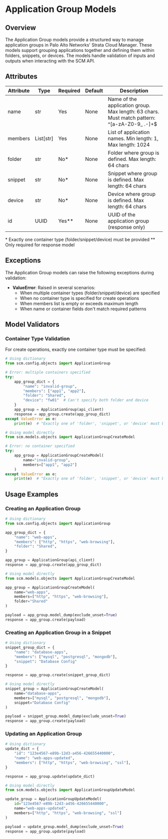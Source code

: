 # Application Group Models

## Overview

The Application Group models provide a structured way to manage application groups in Palo Alto Networks' Strata Cloud
Manager. These models support grouping applications together and defining them within folders, snippets, or devices. The
models
handle validation of inputs and outputs when interacting with the SCM API.

## Attributes

| Attribute | Type      | Required | Default | Description                                                                                  |
|-----------|-----------|----------|---------|----------------------------------------------------------------------------------------------|
| name      | str       | Yes      | None    | Name of the application group. Max length: 63 chars. Must match pattern: ^[a-zA-Z0-9_ \.-]+$ |
| members   | List[str] | Yes      | None    | List of application names. Min length: 1, Max length: 1024                                   |
| folder    | str       | No*      | None    | Folder where group is defined. Max length: 64 chars                                          |
| snippet   | str       | No*      | None    | Snippet where group is defined. Max length: 64 chars                                         |
| device    | str       | No*      | None    | Device where group is defined. Max length: 64 chars                                          |
| id        | UUID      | Yes**    | None    | UUID of the application group (response only)                                                |

\* Exactly one container type (folder/snippet/device) must be provided
\** Only required for response model

## Exceptions

The Application Group models can raise the following exceptions during validation:

- **ValueError**: Raised in several scenarios:
    - When multiple container types (folder/snippet/device) are specified
    - When no container type is specified for create operations
    - When members list is empty or exceeds maximum length
    - When name or container fields don't match required patterns

## Model Validators

### Container Type Validation

For create operations, exactly one container type must be specified:

<div class="termy">

<!-- termynal -->

```python
# Using dictionary
from scm.config.objects import ApplicationGroup

# Error: multiple containers specified
try:
    app_group_dict = {
        "name": "invalid-group",
        "members": ["app1", "app2"],
        "folder": "Shared",
        "device": "fw01"  # Can't specify both folder and device
    }
    app_group = ApplicationGroup(api_client)
    response = app_group.create(app_group_dict)
except ValueError as e:
    print(e)  # "Exactly one of 'folder', 'snippet', or 'device' must be provided."

# Using model directly
from scm.models.objects import ApplicationGroupCreateModel

# Error: no container specified
try:
    app_group = ApplicationGroupCreateModel(
        name="invalid-group",
        members=["app1", "app2"]
    )
except ValueError as e:
    print(e)  # "Exactly one of 'folder', 'snippet', or 'device' must be provided."
```

</div>

## Usage Examples

### Creating an Application Group

<div class="termy">

<!-- termynal -->

```python
# Using dictionary
from scm.config.objects import ApplicationGroup

app_group_dict = {
    "name": "web-apps",
    "members": ["http", "https", "web-browsing"],
    "folder": "Shared",
}

app_group = ApplicationGroup(api_client)
response = app_group.create(app_group_dict)

# Using model directly
from scm.models.objects import ApplicationGroupCreateModel

app_group = ApplicationGroupCreateModel(
    name="web-apps",
    members=["http", "https", "web-browsing"],
    folder="Shared"
)

payload = app_group.model_dump(exclude_unset=True)
response = app_group.create(payload)
```

</div>

### Creating an Application Group in a Snippet

<div class="termy">

<!-- termynal -->

```python
# Using dictionary
snippet_group_dict = {
    "name": "database-apps",
    "members": ["mysql", "postgresql", "mongodb"],
    "snippet": "Database Config"
}

response = app_group.create(snippet_group_dict)

# Using model directly
snippet_group = ApplicationGroupCreateModel(
    name="database-apps",
    members=["mysql", "postgresql", "mongodb"],
    snippet="Database Config"
)

payload = snippet_group.model_dump(exclude_unset=True)
response = app_group.create(payload)
```

</div>

### Updating an Application Group

<div class="termy">

<!-- termynal -->

```python
# Using dictionary
update_dict = {
    "id": "123e4567-e89b-12d3-a456-426655440000",
    "name": "web-apps-updated",
    "members": ["http", "https", "web-browsing", "ssl"],
}

response = app_group.update(update_dict)

# Using model directly
from scm.models.objects import ApplicationGroupUpdateModel

update_group = ApplicationGroupUpdateModel(
    id="123e4567-e89b-12d3-a456-426655440000",
    name="web-apps-updated",
    members=["http", "https", "web-browsing", "ssl"]
)

payload = update_group.model_dump(exclude_unset=True)
response = app_group.update(payload)
```

</div>
